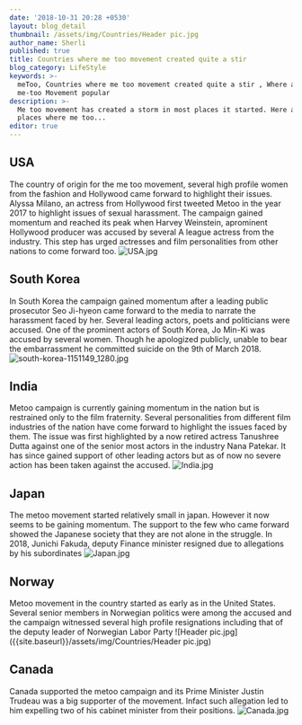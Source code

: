 ```yaml
---
date: '2018-10-31 20:28 +0530'
layout: blog_detail
thumbnail: /assets/img/Countries/Header pic.jpg
author_name: Sherli
published: true
title: Countries where me too movement created quite a stir
blog_category: LifeStyle
keywords: >-
  meToo, Countries where me too movement created quite a stir , Where all were
  me-too Movement popular
description: >-
  Me too movement has created a storm in most places it started. Here are few
  places where me too...
editor: true
---
```


## USA

The country of origin for the me too movement, several high profile women from the fashion and Hollywood came forward to highlight their issues. Alyssa Milano, an actress from Hollywood first tweeted Metoo in the year 2017 to highlight issues of sexual harassment. The campaign gained momentum and reached its peak when Harvey Weinstein, aprominent Hollywood producer was accused by several A league actress from the industry. This step has urged actresses and film personalities from other nations to come forward too.
![USA.jpg]({{site.baseurl}}/assets/img/Countries/USA.jpg)

## South Korea

In South Korea the campaign gained momentum after a leading public prosecutor Seo Ji-hyeon came forward to the media to narrate the harassment faced by her. Several leading actors, poets and politicians were accused. One of the prominent actors of South Korea, Jo Min-Ki was accused by several women. Though he apologized publicly, unable to bear the embarrassment he committed suicide on the 9th of March 2018.
![south-korea-1151149_1280.jpg]({{site.baseurl}}/assets/img/Countries/south-korea-1151149_1280.jpg)

## India

Metoo campaign is currently gaining momentum in the nation but is restrained only to the film fraternity. Several personalities from different film industries of the nation have come forward to highlight the issues faced by them. The issue was first highlighted by a now retired actress Tanushree Dutta against one of the senior most actors in the industry Nana Patekar. It has since gained support of other leading actors but as of now no severe action has been taken against the accused.
![India.jpg]({{site.baseurl}}/assets/img/Countries/India.jpg)

## Japan

The metoo movement started relatively small in japan. However it now seems to be gaining momentum. The support to the few who came forward showed the Japanese society that they are not alone in the struggle. In 2018, Junichi Fakuda, deputy Finance minister resigned due to allegations by his subordinates
![Japan.jpg]({{site.baseurl}}/assets/img/Countries/Japan.jpg)

## Norway

Metoo movement in the country started as early as in the United States. Several senior members in Norwegian politics were among the accused and the campaign witnessed several high profile resignations including that of the deputy leader of Norwegian Labor Party
![Header pic.jpg]({{site.baseurl}}/assets/img/Countries/Header pic.jpg)

## Canada

Canada supported the metoo campaign and its Prime Minister Justin Trudeau was a big supporter of the movement. Infact such allegation led to him expelling two of his cabinet minister from their positions.
![Canada.jpg]({{site.baseurl}}/assets/img/Countries/Canada.jpg)
